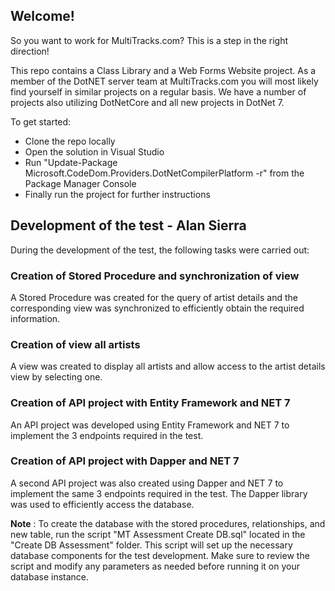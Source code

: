 ## Welcome!

So you want to work for MultiTracks.com? This is a step in the right direction!


This repo contains a Class Library and a Web Forms Website project. As a member of the DotNET server team at MultiTracks.com you will most likely find yourself in similar projects on a regular basis. We have a number of projects also utilizing DotNetCore and all new projects in DotNet 7.


To get started:

- Clone the repo locally	
- Open the solution in Visual Studio	
- Run "Update-Package Microsoft.CodeDom.Providers.DotNetCompilerPlatform -r" from the Package Manager Console	
- Finally run the project for further instructions


## Development of the test - Alan Sierra
During the development of the test, the following tasks were carried out:

### Creation of Stored Procedure and synchronization of view
A Stored Procedure was created for the query of artist details and the corresponding view was synchronized to efficiently obtain the required information.

### Creation of view all artists
A view was created to display all artists and allow access to the artist details view by selecting one.

### Creation of API project with Entity Framework and NET 7
An API project was developed using Entity Framework and NET 7 to implement the 3 endpoints required in the test. 

### Creation of API project with Dapper and NET 7
A second API project was also created using Dapper and NET 7 to implement the same 3 endpoints required in the test. The Dapper library was used to efficiently access the database.

 **Note** : To create the database with the stored procedures, relationships, and new table, run the script "MT Assessment Create DB.sql" located in the "Create DB Assessment" folder. This script will set up the necessary database components for the test development. Make sure to review the script and modify any parameters as needed before running it on your database instance.
